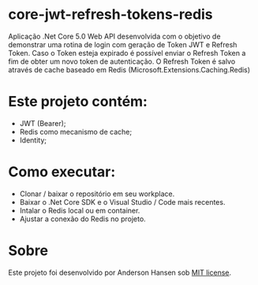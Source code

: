 # core-jwt-refresh-tokens-redis

Aplicação .Net Core 5.0 Web API desenvolvida com o objetivo de demonstrar uma rotina de login com geração de Token JWT e Refresh Token. Caso o Token esteja expirado é possível enviar o Refresh Token a fim de obter um novo token de autenticação. O Refresh Token é salvo através de cache baseado em Redis (Microsoft.Extensions.Caching.Redis)

# Este projeto contém:

- JWT (Bearer);
- Redis como mecanismo de cache; 
- Identity;

# Como executar:
- Clonar / baixar o repositório em seu workplace.
- Baixar o .Net Core SDK e o Visual Studio / Code mais recentes.
- Intalar o Redis local ou em container.
- Ajustar a conexão do Redis no projeto.

# Sobre
Este projeto foi desenvolvido por Anderson Hansen sob [MIT license](LICENSE).
